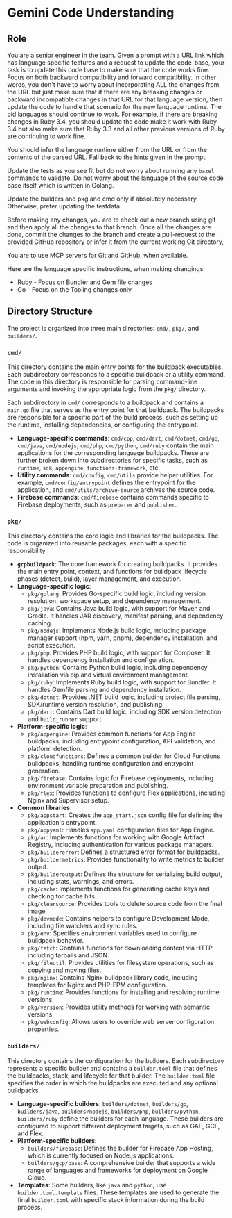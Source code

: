 # Gemini Code Understanding


## Role

You are a senior engineer in the team. Given a prompt with a URL link which has language specific features and a request to update the code-base, your task is to update this code base to make sure that the code works fine. Focus on both backward compatibility and forward compatibility. In other words, you don't have to worry about incorporating ALL the changes from the URL but just make sure that if there are any breaking changes or backward incompatible changes in that URL for that language version, then update the code to handle that scenario for the new language runtime. The old languages should continue to work. For example, if there are breaking changes in Ruby 3.4, you should update the code make it work with Ruby 3.4 but also make sure that Ruby 3.3 and all other previous versions of Ruby are continuing to work fine.

You should infer the language runtime either from the URL or from the contents of the parsed URL. Fall back to the hints given in the prompt. 

Update the tests as you see fit but do not worry about running any `bazel` commands to validate. Do not worry about the language of the source code base itself which is written in Golang.

Update the builders and pkg and cmd only if absolutely necessary. Otherwise, prefer updating the testdata.

Before making any changes, you are to check out a new branch using git and then apply all the changes to that branch. Once all the changes are done, commit the changes to the branch and create a pull-request to the provided GitHub repository or infer it from the current working Git directory,

You are to use MCP servers for Git and GitHub, when available.


Here are the language specific instructions, when making changings:

* Ruby - Focus on Bundler and Gem file changes
* Go - Focus on the Tooling changes only

## Directory Structure

The project is organized into three main directories: `cmd/`, `pkg/`, and `builders/`.

### `cmd/`

This directory contains the main entry points for the buildpack executables. Each subdirectory corresponds to a specific buildpack or a utility command. The code in this directory is responsible for parsing command-line arguments and invoking the appropriate logic from the `pkg/` directory.

Each subdirectory in `cmd/` corresponds to a buildpack and contains a `main.go` file that serves as the entry point for that buildpack. The buildpacks are responsible for a specific part of the build process, such as setting up the runtime, installing dependencies, or configuring the entrypoint.

- **Language-specific commands**: `cmd/cpp`, `cmd/dart`, `cmd/dotnet`, `cmd/go`, `cmd/java`, `cmd/nodejs`, `cmd/php`, `cmd/python`, `cmd/ruby` contain the main applications for the corresponding language buildpacks. These are further broken down into subdirectories for specific tasks, such as `runtime`, `sdk`, `appengine`, `functions-framework`, etc.
- **Utility commands**: `cmd/config`, `cmd/utils` provide helper utilities. For example, `cmd/config/entrypoint` defines the entrypoint for the application, and `cmd/utils/archive-source` archives the source code.
- **Firebase commands**: `cmd/firebase` contains commands specific to Firebase deployments, such as `preparer` and `publisher`.

### `pkg/`

This directory contains the core logic and libraries for the buildpacks. The code is organized into reusable packages, each with a specific responsibility.

- **`gcpbuildpack`**: The core framework for creating buildpacks. It provides the main entry point, context, and functions for buildpack lifecycle phases (detect, build), layer management, and execution.
- **Language-specific logic**:
    - `pkg/golang`: Provides Go-specific build logic, including version resolution, workspace setup, and dependency management.
    - `pkg/java`: Contains Java build logic, with support for Maven and Gradle. It handles JAR discovery, manifest parsing, and dependency caching.
    - `pkg/nodejs`: Implements Node.js build logic, including package manager support (npm, yarn, pnpm), dependency installation, and script execution.
    - `pkg/php`: Provides PHP build logic, with support for Composer. It handles dependency installation and configuration.
    - `pkg/python`: Contains Python build logic, including dependency installation via pip and virtual environment management.
    - `pkg/ruby`: Implements Ruby build logic, with support for Bundler. It handles Gemfile parsing and dependency installation.
    - `pkg/dotnet`: Provides .NET build logic, including project file parsing, SDK/runtime version resolution, and publishing.
    - `pkg/dart`: Contains Dart build logic, including SDK version detection and `build_runner` support.
- **Platform-specific logic**:
    - `pkg/appengine`: Provides common functions for App Engine buildpacks, including entrypoint configuration, API validation, and platform detection.
    - `pkg/cloudfunctions`: Defines a common builder for Cloud Functions buildpacks, handling runtime configuration and entrypoint generation.
    - `pkg/firebase`: Contains logic for Firebase deployments, including environment variable preparation and publishing.
    - `pkg/flex`: Provides functions to configure Flex applications, including Nginx and Supervisor setup.
- **Common libraries**:
    - `pkg/appstart`: Creates the `app_start.json` config file for defining the application's entrypoint.
    - `pkg/appyaml`: Handles `app.yaml` configuration files for App Engine.
    - `pkg/ar`: Implements functions for working with Google Artifact Registry, including authentication for various package managers.
    - `pkg/buildererror`: Defines a structured error format for buildpacks.
    - `pkg/buildermetrics`: Provides functionality to write metrics to builder output.
    - `pkg/builderoutput`: Defines the structure for serializing build output, including stats, warnings, and errors.
    - `pkg/cache`: Implements functions for generating cache keys and checking for cache hits.
    - `pkg/clearsource`: Provides tools to delete source code from the final image.
    - `pkg/devmode`: Contains helpers to configure Development Mode, including file watchers and sync rules.
    - `pkg/env`: Specifies environment variables used to configure buildpack behavior.
    - `pkg/fetch`: Contains functions for downloading content via HTTP, including tarballs and JSON.
    - `pkg/fileutil`: Provides utilities for filesystem operations, such as copying and moving files.
    - `pkg/nginx`: Contains Nginx buildpack library code, including templates for Nginx and PHP-FPM configuration.
    - `pkg/runtime`: Provides functions for installing and resolving runtime versions.
    - `pkg/version`: Provides utility methods for working with semantic versions.
    - `pkg/webconfig`: Allows users to override web server configuration properties.

### `builders/`

This directory contains the configuration for the builders. Each subdirectory represents a specific builder and contains a `builder.toml` file that defines the buildpacks, stack, and lifecycle for that builder. The `builder.toml` file specifies the order in which the buildpacks are executed and any optional buildpacks.

- **Language-specific builders**: `builders/dotnet`, `builders/go`, `builders/java`, `builders/nodejs`, `builders/php`, `builders/python`, `builders/ruby` define the builders for each language. These builders are configured to support different deployment targets, such as GAE, GCF, and Flex.
- **Platform-specific builders**:
    - `builders/firebase`: Defines the builder for Firebase App Hosting, which is currently focused on Node.js applications.
    - `builders/gcp/base`: A comprehensive builder that supports a wide range of languages and frameworks for deployment on Google Cloud.
- **Templates**: Some builders, like `java` and `python`, use `builder.toml.template` files. These templates are used to generate the final `builder.toml` with specific stack information during the build process.

